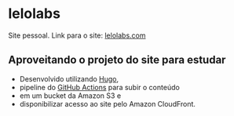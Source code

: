 # lelolabs

Site pessoal.
Link para o site: [lelolabs.com](https://lelolabs.com)

## Aproveitando o projeto do site para estudar

- Desenvolvido utilizando [Hugo](https://gohugo.io/),
- pipeline do [GitHub Actions](https://github.com) para subir o conteúdo
- em um bucket da Amazon S3 e 
- disponibilizar acesso ao site pelo Amazon CloudFront.
